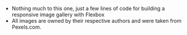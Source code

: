 - Nothing much to this one, just a few lines of code for building a responsive image gallery with Flexbox
- All images are owned by their respective authors and were taken from Pexels.com.
